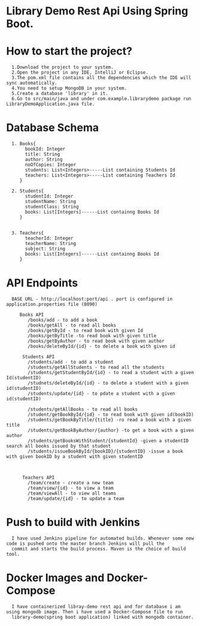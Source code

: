 # Library Demo Rest Api Using Spring Boot.

# How to start the project?
      1.Download the project to your system.
      2.Open the project in any IDE, IntelliJ or Eclipse.
      3.The pom.xml file contains all the dependencies which the IDE will sync automatically.
      4.You need to setup MongoDB in your system.
      5.Create a database 'library' in it.
      6.Go to src/main/java and under com.example.librarydemo package run LibraryDemoApplication.java file.
 
# Database Schema
      1. Books{
           bookId: Integer
           title: String
           author: String
           noOfCopies: Integer
           students: List<Integers>-----List containing Students Id 
           teachers: List<Integers>-----List comtaining Teachers Id   
         }
        
      2. Students{
           studentId: Integer
           studentName: String
           studentClass: String
           books: List[Integers]------List containng Books Id        
         }  
         
       
      3. Teachers{
           teacherId: Integer
           teacherName: String
           subject: String
           books: List[Integers]------List containng Books Id        
         }    
     
     
# API Endpoints
      BASE URL - http://localhost:port/api . port is configured in application.properties file (8090)

         Books API
            /books/add - to add a book
            /books/getAll - to read all books
            /books/getById - to read book with given Id
            /books/getByTitle -to read book with given title
            /books/getByAuthor - to read book with given author
            /books/deleteById/{id} - to delete a book with given id
           
          Students API
            /students/add - to add a student
            /students/getAllStudents - to read all the students
            /students/getStudentById/{id} - to read a student with a given Id(studentID)
            /studnets/deleteById/{id} - to delete a student with a given id(studentID)
            /students/update/{id} - to pdate a student with a given id(studentID)
            
            /students/getAllBooks - to read all books
            /student/getBookById/{id} - to read book with given id(bookID)
            /students/getBookByTitle/{title} -ro read a book with a given title
            /students/getBookByAuthor/{author} -to get a book with a given author
            /students/getBooksWithStudent/{studentId} -given a studentID search all books issued by that student
            /students/issueBookById/{bookID}/{studentID} -issue a book with given bookID by a student with given studentID
         
            
            
          Teachers API
            /team/create - create a new team
            /team/view/{id} - to view a team
            /team/viewAll - to view all teams
            /team/update/{id} - to update a team


# Push to build with Jenkins
      I have used Jenkins pipeline for automated builds. Whenever some new code is pushed onto the master branch Jenkins will pull the  
      commit and starts the build process. Maven is the choice of build tool.
      
# Docker Images and Docker-Compose
      I have containerized libray-demo rest api and for database i am using mongodb image. Then i have used a Docker-Compose file to run  
      library-demo(spring boot application) linked with mongodb container.
